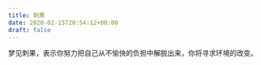 ```yaml
---
title: 刺果
date: 2020-02-15T20:54:12+08:00
draft: false
---
```


梦见刺果，表示你努力把自己从不愉快的负担中解脱出来，你将寻求环境的改变。

